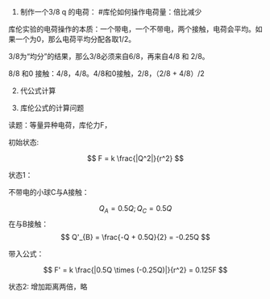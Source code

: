 1. 制作一个3/8 q 的电荷： 
#库伦如何操作电荷量：倍比减少

库伦实验的电荷操作的本质：一个带电，一个不带电，两个接触，电荷会平均。如果一个为0，那么电荷平均分配各取1/2。

3/8为“均分”的结果，那么3/8必须来自6/8，再来自4/8 和 2/8。

8/8 和0 接触：4/8，4/8。4/8和0接触，2/8，（2/8 + 4/8）/2

2. 代公式计算

3. 库伦公式的计算问题

读题：等量异种电荷，库伦力F，

初始状态:

$$
F = k \frac{|Q^2|}{r^2}
$$

状态1：

不带电的小球C与A接触：

$$
Q_A = 0.5Q; Q_C = 0.5Q
$$
在与B接触：
$$
Q'_{B} = \frac{-Q + 0.5Q}{2} = -0.25Q
$$

带入公式：

$$
F' = k \frac{|0.5Q \times (-0.25Q)|}{r^2} = 0.125F
$$

状态2: 增加距离两倍，略